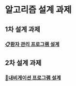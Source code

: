 # 알고리즘 설계 과제

## 1차 설계 과제

### [📋환자 관리 프로그램 설계][link1]
[link1]:https://github.com/kimhyeyun/2021-1/tree/main/알고리즘/1차

## 2차 설계 과제

### [🚌내비게이션 프로그램 설계][link2]
[link2]:https://github.com/kimhyeyun/2021-1/tree/main/알고리즘/2차
